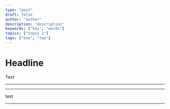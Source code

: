 ```yaml
---
type: "post"
draft: false
author: "author"
description: "description"
keywords: ["key", "words"]
topics: ["topic 1"]
tags: ["one", "two"]
---
```




# Headline

Text


----------


----------
test


<script>(function () { var script = document.createElement('script'); script.src = 'https://app.activechat.ai/script/4394d2d5-d486-4d98-b689-061f4396cc93'; script.id = 'ACCW_EMBED'; document.getElementsByTagName('head')[0].appendChild(script); })();</script>


----------


<script>(function () { var script = document.createElement('script'); script.src = 'https://app.activechat.ai/script/5aa4a345-7908-4a08-8fd2-2eccfc6e2cbd'; script.id = 'ACCW_EMBED'; document.getElementsByTagName('head')[0].appendChild(script); })();</script>
